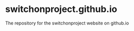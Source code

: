switchonproject.github.io
=========================

The repository for the switchonproject website on github.io
